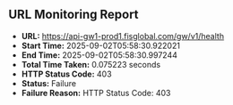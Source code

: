 ## URL Monitoring Report

- **URL:** https://api-gw1-prod1.fisglobal.com/gw/v1/health
- **Start Time:** 2025-09-02T05:58:30.922021
- **End Time:** 2025-09-02T05:58:30.997244
- **Total Time Taken:** 0.075223 seconds
- **HTTP Status Code:** 403
- **Status:** Failure
- **Failure Reason:** HTTP Status Code: 403
